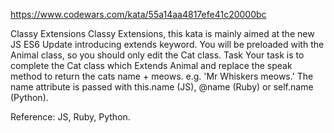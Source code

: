 https://www.codewars.com/kata/55a14aa4817efe41c20000bc

Classy Extensions
Classy Extensions, this kata is mainly aimed at the new JS ES6 Update introducing extends keyword. You will be preloaded with the Animal class, so you should only edit the Cat class.
Task
Your task is to complete the Cat class which Extends Animal and replace the speak method to return the cats name + meows. e.g. 'Mr Whiskers meows.'
The name attribute is passed with this.name (JS), @name (Ruby) or self.name (Python).

Reference: JS, Ruby, Python.
